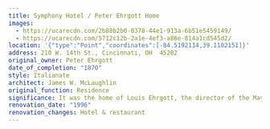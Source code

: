 ```yaml
---
title: Symphony Hotel / Peter Ehrgott Home
images:
  - https://ucarecdn.com/2b88b2b0-0378-44e1-913a-6b51e5459149/
  - https://ucarecdn.com/5712c12b-2a1e-4ef3-a86e-814a1cd545d2/
location: '{"type":"Point","coordinates":[-84.5192114,39.1102151]}'
address: 210 W. 14th St., Cincinnati, OH  45202
original_owner: Peter Ehrgott
date_of_completion: "1870"
style: Italianate
architect: James W. McLaughlin
original_function: Residence
significance: It was the home of Louis Ehrgott, the director of the May Festival.
renovation_date: "1996"
renovation_changes: Hotel & restaurant
---
```

